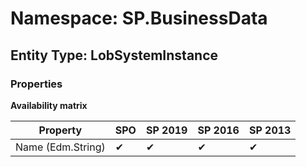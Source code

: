 # Namespace: SP.BusinessData

## Entity Type: LobSystemInstance

### Properties

**Availability matrix**

Property | SPO | SP 2019 | SP 2016 | SP 2013
----------|-----|---------|---------|--------
Name (Edm.String) | ✔ | ✔ | ✔ | ✔


